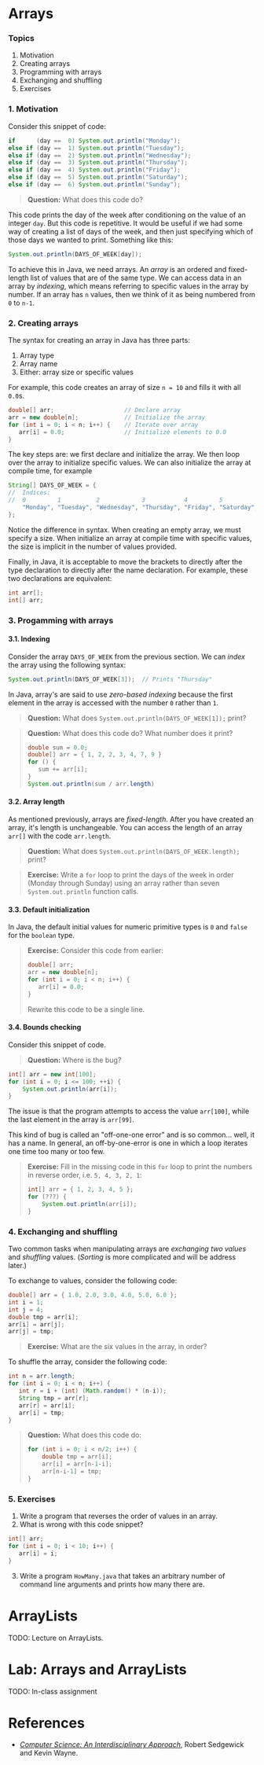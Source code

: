 # Arrays

### Topics

1. Motivation
2. Creating arrays
3. Programming with arrays
4. Exchanging and shuffling
5. Exercises

### 1. Motivation

Consider this snippet of code:

```java
if      (day ==  0) System.out.println("Monday");
else if (day ==  1) System.out.println("Tuesday");
else if (day ==  2) System.out.println("Wednesday");
else if (day ==  3) System.out.println("Thursday");
else if (day ==  4) System.out.println("Friday");
else if (day ==  5) System.out.println("Saturday");
else if (day ==  6) System.out.println("Sunday");
```

> **Question:** What does this code do?

This code prints the day of the week after conditioning on the value of an integer `day`. But this code is repetitive. It would be useful if we had some way of creating a list of days of the week, and then just specifying which of those days we wanted to print. Something like this:

```java
System.out.println(DAYS_OF_WEEK[day]);
```

To achieve this in Java, we need arrays. An _array_ is an ordered and fixed-length list of values that are of the same type. We can access data in an array by _indexing_, which means referring to specific values in the array by number. If an array has `n` values, then we think of it as being numbered from `0` to `n-1`.

### 2. Creating arrays

The syntax for creating an array in Java has three parts:

1. Array type
2. Array name
3. Either: array size or specific values

For example, this code creates an array of size `n = 10` and fills it with all `0.0`s.

```java
double[] arr;                    // Declare array
arr = new double[n];             // Initialize the array
for (int i = 0; i < n; i++) {    // Iterate over array
   arr[i] = 0.0;                 // Initialize elements to 0.0
}
```

The key steps are: we first declare and initialize the array. We then loop over the array to initialize specific values. We can also initialize the array at compile time, for example

```java
String[] DAYS_OF_WEEK = {
//  Indices:
//  0         1          2            3           4         5           6
    "Monday", "Tuesday", "Wednesday", "Thursday", "Friday", "Saturday", "Sunday"
}; 
```

Notice the difference in syntax. When creating an empty array, we must specify a size. When initialize an array at compile time with specific values, the size is implicit in the number of values provided.

Finally, in Java, it is acceptable to move the brackets to directly after the type declaration to directly after the name declaration. For example, these two declarations are equivalent:

```java
int arr[];
int[] arr; 
```

### 3. Progamming with arrays

#### 3.1. Indexing

Consider the array `DAYS_OF_WEEK` from the previous section. We can _index_ the array using the following syntax:

```java
System.out.println(DAYS_OF_WEEK[3]);  // Prints "Thursday"
```

In Java, array's are said to use _zero-based indexing_ because the first element in the array is accessed with the number `0` rather than `1`.

> **Question:** What does `System.out.println(DAYS_OF_WEEK[1]);` print?

> **Question:** What does this code do? What number does it print?
>
> ```java
> double sum = 0.0;
> double[] arr = { 1, 2, 2, 3, 4, 7, 9 }
> for () {
>    sum += arr[i];
> }
> System.out.println(sum / arr.length)
> ```

#### 3.2. Array length

As mentioned previously, arrays are _fixed-length_. After you have created an array, it's length is unchangeable. You can access the length of an array `arr[]` with the code `arr.length`.

> **Question:** What does `System.out.println(DAYS_OF_WEEK.length);` print?

> **Exercise:** Write a `for` loop to print the days of the week in order (Monday through Sunday) using an array rather than seven `System.out.println` function calls.

#### 3.3. Default initialization

In Java, the default initial values for numeric primitive types is `0` and `false` for the `boolean` type.

> **Exercise:** Consider this code from earlier:
>
> ```java
> double[] arr;
> arr = new double[n];
> for (int i = 0; i < n; i++) {
>    arr[i] = 0.0;
> }
> ```
>
> Rewrite this code to be a single line.

#### 3.4. Bounds checking

Consider this snippet of code.

> **Question:** Where is the bug?

```java
int[] arr = new int[100]; 
for (int i = 0; i <= 100; ++i) {
    System.out.println(arr[i]);
}
```

The issue is that the program attempts to access the value `arr[100]`, while the last element in the array is `arr[99]`.

This kind of bug is called an "off-one-one error" and is so common... well, it has a name. In general, an off-by-one-error is one in which a loop iterates one time too many or too few.

> **Exercise:** Fill in the missing code in this `for` loop to print the numbers in reverse order, i.e. `5, 4, 3, 2, 1`:
>
> ```java
> int[] arr = { 1, 2, 3, 4, 5 };
> for (???) {
>     System.out.println(arr[i]);
> }
> ```

### 4. Exchanging and shuffling

Two common tasks when manipulating arrays are _exchanging two values_ and _shuffling_ values. (_Sorting_ is more complicated and will be address later.)

To exchange to values, consider the following code:

```java
double[] arr = { 1.0, 2.0, 3.0, 4.0, 5.0, 6.0 };
int i = 1;
int j = 4;
double tmp = arr[i]; 
arr[i] = arr[j]; 
arr[j] = tmp;
```

> **Exercise:** What are the six values in the array, in order?

To shuffle the array, consider the following code:

```java
int n = arr.length; 
for (int i = 0; i < n; i++) { 
   int r = i + (int) (Math.random() * (n-i)); 
   String tmp = arr[r];
   arr[r] = arr[i];
   arr[i] = tmp;
} 
```

> **Question:** What does this code do:
>
> ```java
> for (int i = 0; i < n/2; i++) {
>     double tmp = arr[i];
>     arr[i] = arr[n-1-i];
>     arr[n-i-1] = tmp;
> }
> ```

### 5. Exercises

1. Write a program that reverses the order of values in an array.
2. What is wrong with this code snippet?

```java
int[] arr;
for (int i = 0; i < 10; i++) {
   arr[i] = i;
}
```

3. Write a program `HowMany.java` that takes an arbitrary number of command line arguments and prints how many there are.

# ArrayLists

TODO: Lecture on ArrayLists.

# Lab: Arrays and ArrayLists

TODO: In-class assignment

# References

- _[Computer Science: An Interdisciplinary Approach](https://introcs.cs.princeton.edu/java/14array/)_, Robert Sedgewick and Kevin Wayne.